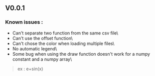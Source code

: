 ## V0.0.1
### Known issues :
* Can't separate two function from the same csv file\
* Can't use the offset function\
* Can't chose the color when loading multiple files\
* No automatic legend\
* Some bug when using the draw function doesn't work for a numpy constant and a numpy array\
> ex : e+sin(x)
